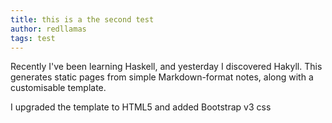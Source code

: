 ```yaml
---
title: this is a the second test
author: redllamas
tags: test
---
```


Recently I've been learning Haskell, and yesterday I discovered Hakyll.
This generates static pages from simple Markdown-format notes, along with a customisable template.

I upgraded the template to HTML5 and added Bootstrap v3 css
